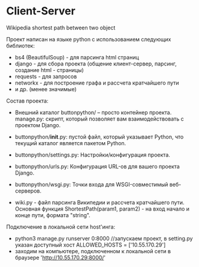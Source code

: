 # Client-Server
Wikipedia shortest path between two object

Проект написан на языке python c использованием следующих библиотек:
- bs4 (BeautifulSoup) - для парсинга html страниц
- django - для сбора проекта (общение клиент-сервер, парсинг, создание html - страницы)
- requests - для запросов
- networkx - для построение графа и рассчета кратчайшего пути
- и др. (менее значимые)




Состав проекта:

- Внешний каталог buttonpython/ – просто контейнер проекта. 
  manage.py: скрипт, который позволяет вам взаимодействовать с проектом Django. 

- buttonpython/__init__.py: пустой файл, который указывает Python, что текущий каталог является пакетом Python.

- buttonpython/settings.py: Настройки/конфигурация проекта. 

- buttonpython/urls.py: Конфигурация URL-ов для вашего проекта Django. 

- buttonpython/wsgi.py: Точки входа для WSGI-совместимый веб-серверов. 

- wiki.py - файл парсинга Википедии и рассчета кратчайшего пути. Основная функция ShortestPath(param1, param2) - на вход начало и конце пути, формата "string".



Подключение в локальной сети host'инга:

- python3 manage.py runserver 0:8000 //запускаем проект, в setting.py указан доступный хост ALLOWED_HOSTS = ['10.55.170.29']
- заходим на компьютере, подключенном к локальной сети в браузере 'http://10.55.170.29:8000/'


